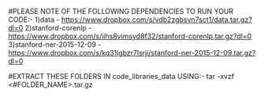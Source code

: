 #PLEASE NOTE OF THE FOLLOWING DEPENDENCIES TO RUN YOUR CODE:-
 1)data - https://www.dropbox.com/s/vdb2zgbsvn7sct1/data.tar.gz?dl=0
 2)stanford-corenlp - https://www.dropbox.com/s/iihs8vimsyd8f32/stanford-corenlp.tar.gz?dl=0
 3)stanford-ner-2015-12-09 - https://www.dropbox.com/s/kq31lgbzr7lsrji/stanford-ner-2015-12-09.tar.gz?dl=0
 
#EXTRACT THESE FOLDERS IN code_libraries_data USING:-
 tar -xvzf <#FOLDER_NAME>.tar.gz
